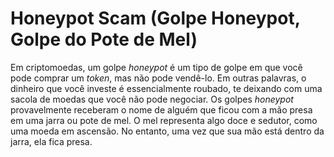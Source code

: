 # Honeypot Scam (Golpe Honeypot, Golpe do Pote de Mel)

Em criptomoedas, um golpe _honeypot_ é um tipo de golpe em que você pode comprar um _token_, mas não pode vendê-lo. Em outras palavras, o dinheiro que você investe é essencialmente roubado, te deixando com uma sacola de moedas que você não pode negociar. Os golpes _honeypot_ provavelmente receberam o nome de alguém que ficou com a mão presa em uma jarra ou pote de mel. O mel representa algo doce e sedutor, como uma moeda em ascensão. No entanto, uma vez que sua mão está dentro da jarra, ela fica presa.